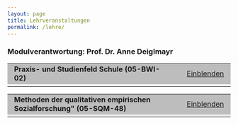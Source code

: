 ```yaml
---
layout: page
title: Lehrveranstaltungen
permalink: /lehre/
---
```


<h3>Modulverantwortung: <span style="color: ##848484;">Prof. Dr. Anne Deiglmayr</span></h3> 

<!--05-BWI-02-->

<script type="text/javascript">
//<![CDATA[
function swap(openlink,closelink, linkid, dataid)
{
if( document.getElementById(dataid).style.display == 'none')
{
document.getElementById(dataid).style.display='inline';
document.getElementById(linkid).firstChild.nodeValue=closelink;
} else
{
document.getElementById(dataid).style.display='none';
document.getElementById(linkid).firstChild.nodeValue=openlink;
}
}
//]]>
</script>
<table class="tab24" align="center" border="0" cellpadding="0" cellspacing="0" width="100%">
<tr bgcolor="#BDBDBD">
<td width="53%" height="30" style="padding-left:15px; padding-right:15px;">
<b>Praxis- und Studienfeld Schule (05-BWI-02)</b>
</td>
<td align="right" width="13%" style="padding-left:15px; padding-right:15px;">
<a href="#swap" onclick="javascript:swap('Einblenden','Ausblenden', 'swaplink', 'hideme')" id="swaplink" onfocus="this.blur()" name="swaplink">Einblenden</a>
</td>
</tr> 
<tr style=" text-align: justify; font-size: 14px; font-weight: normal; background-color: rgb(242,242,242);">
<td colspan="3" style="padding-left:15px; padding-right:15px;">
<div id="hideme" style="display:none">
<br /> 
<div align="center">
</div> 
   <h4>Modulziele</h4>
 	<p>Die Studierenden...<br>
        <ul>
  			<li>kennen die Besonderheiten ihres späteren Tätigkeitsfeldes Schule.</li>
  			<li> kennen Verfahren der Erkundung der Schule und wenden diese für die Beschreibung und Analyse der Praktikumsschule an.</li>
 			<li>kennen Verfahren der Unterrichtsbeobachtung und wenden diese für die Beschreibung und Analyse des Unterrichts unter allgemein didaktischen Gesichtspunkten an.</li>
 			<li>bereiten unter allgemein didaktischen Gesichtspunkten und unter Anleitung von schulischen Mentor/innen Unterrichtssequenzen vor, führen sie durch und reflektieren sie.</li>
 			<li>kennen Belastungen im Lehrer/inberuf und Strategien für deren Bewältigung, analysieren  Aufgaben der Lehrkräfte im Schulalltag und reflektieren den Wechsel von der Schüler/in- zur Lehrer/inrolle und die Berufswahlentscheidung.</li>
	    </ul>
    </p>

   <h4>Modulinhalt</h4>
    <p>Das Modul führt in Schule als Praxis- und Studienfeld (Projektseminar) ein.</p>
    
   <h4>Modulturnus</h4>
	<p>Das Modul wird in jedem Semester angeboten.</p>

   <h4>Lehrformen</h4>
    <ul>
    	<li>Seminar "Praxis- und Studienfeld Schule" (2 SWS) = 30 h Präsenzzeit und 15 h Selbststudium = 45 h</li>
    	<li>Schulpraktische Studien "SPS" (5 SWS) = 75 h Präsenzzeit und 30 h Selbststudium = 105 h</li>
    </ul>

   <h4>Prüfungsleistungen</h4>
   	<p>Die Modulprüfung umfasst ein unbenotetes Portfolio mit einer Bearbeitungszeit von 4 Wochen.</p>

   <h4>Teilnahmevoraussetzungen</h4>
	<p>Teilnahme am Modul 05-BWI-01- SEK/ PRIM</p>

</div>
</td>
</tr>
</table> 

<!--05-SQM-48-->

<script type="text/javascript">
//<![CDATA[
function swap(openlink,closelink, linkid, dataid)
{
if( document.getElementById(dataid).style.display == 'none')
{
document.getElementById(dataid).style.display='inline';
document.getElementById(linkid).firstChild.nodeValue=closelink;
} else
{
document.getElementById(dataid).style.display='none';
document.getElementById(linkid).firstChild.nodeValue=openlink;
}
}
//]]>
</script>
<table class="tab24" align="center" border="0" cellpadding="0" cellspacing="0" width="100%">
<tr bgcolor="#BDBDBD">
<td width="53%" height="30" style="padding-left:15px; padding-right:15px;">
<b>Methoden der qualitativen empirischen Sozialforschung" (05-SQM-48)</b>
</td>
<td align="right" width="13%" style="padding-left:15px; padding-right:15px;">
<a href="#swap" onclick="javascript:swap('Einblenden','Ausblenden', 'swaplink1', 'hideme1')" id="swaplink1" onfocus="this.blur()" name="swaplink1">Einblenden</a>
</td>
</tr> 
<tr style=" text-align: justify; font-size: 14px; font-weight: normal; background-color: rgb(242,242,242);">
<td colspan="3" style="padding-left:15px; padding-right:15px;">
<div id="hideme1" style="display:none">
<br /> 
<div align="center">
</div> 

 <h4>Modulziele</h4>
 	<p>Die Studierenden werden...<br>
        <ul>
  			<li>die relevanten methodologischen Grundlagen der qualitativen empirischen Sozialforschung kennenlernen.</li>
  			<li> Kompetenzen erwerben, wissenschaftliche Forschungsergebnisse aus der qualitativen Sozialforschung kritisch zu beurteilen.</li>
 			<li>qualitative Verfahren und ihre Auswertungsmethoden kennenlernen, dies betrifft insbesondere Interviewtechniken, Beobachtungsmethoden, Dokumentenanalysen.</li>
 			<li>die methodologischen Grundlagen der qualitativen empirischen Sozialforschung/ der qualitativen empirischen Schul- und Unterrichtsforschung sowie der Evaluation von Schule und Unterricht erarbeiten und vertiefen.</li>
 			<li>angeleitet, diese in eigenen Projektdurchführungen zu erproben.</li>
 			<li>sich mit Verfahren der internen und externen Evaluation von Institutionen beschäftigen.</li>
 			<li>Prozesse der Schulentwicklung von schulischen und außerschulischen Institutionen verstehen.</li>
 			<li>die Verfahren der Schulinspektion und Schulevaluation kennen.</li>
	    </ul>
    </p>

   <h4>Modulinhalt</h4>
    <p>Das Modul führt in die Methodologie, die Methoden und die Forschungsprogramme sowie die grundlegenden Techniken der Auswertung der qualitativen empirischen Sozialforschung ein. Im Profilbereich werden darüber hinaus interne und externe schulische Evaluationsverfahren der Aktionsforschung vermittelt. Die Studierenden lernen die forschungsethischen Grundlagen kennen, die sie während der Datenerhebung und der Datenauswertung und ihrerPräsentation beachten müssen.</p>
    
   <h4>Modulturnus</h4>
	<p>Das Modul wird in jedem Sommersemester angeboten.</p>

   <h4>Lehrformen</h4>
    <ul>
    	<li>Vorlesung "Einführung in die Methoden der qualitativen empirischen Sozialforschung" (2 SWS) = 30 h Präsenzzeit und 30 h Selbststudium = 60 h</li>
    	<li>Seminar "Einführung in die Methoden der qualitativen empirischen Sozialforschung" (2 SWS) = 30 h Präsenzzeit und 150 h Selbststudium = 180 h</li>
    	<li>Tutorium "Einführung in die Methoden der qualitativen empirischen Sozialforschung" (2 SWS) = 30 h Präsenzzeit und 30 h Selbststudium = 60 h</li>
    </ul>

   <h4>Prüfungsleistungen</h4>
   	<p>Die Modulprüfung umfasst eine Hausarbeit mit einer Bearbeitungszeit von 4 Wochen und eine Multiple Choice Klausur (60 Min.).</p>

   <h4>Teilnahmevoraussetzungen</h4>
	<p>keine</p>
</div>
</td>
</tr>
</table>


